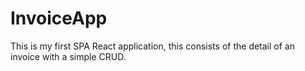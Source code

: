 # InvoiceApp

This is my first SPA React application, this consists of the detail of an invoice with a simple CRUD.
